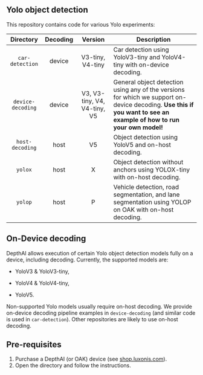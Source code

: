 ## Yolo object detection

This repository contains code for various Yolo experiments:

| Directory       | Decoding | Version                     | Description                                                  |
| :-------------: | :------: | :--------------------------: | ------------------------------------------------------------ |
| `car-detection`   | device   | V3-tiny, V4-tiny             | Car detection using YoloV3-tiny and YoloV4-tiny with on-device decoding. |
| `device-decoding` | device   | V3, V3-tiny, V4, V4-tiny, V5 | General object detection using any of the versions for which we support on-device decoding. **Use this if you want to see an example of how to run your own model!** |
| `host-decoding`   | host     | V5                           | Object detection using YoloV5 and on-host decoding.          |
| `yolox` | host | X | Object detection without anchors using YOLOX-tiny with on-host decoding. |
| `yolop` | host | P | Vehicle detection, road segmentation, and lane segmentation using YOLOP on OAK with on-host decoding. |

## On-Device decoding

DepthAI allows execution of certain Yolo object detection models fully on a device, including decoding. Currently, the supported models are:

* YoloV3 & YoloV3-tiny,

* YoloV4 & YoloV4-tiny,
* YoloV5.

Non-supported Yolo models usually require on-host decoding. We provide on-device decoding pipeline examples in `device-decoding` (and similar code is used in `car-detection`). Other repositories are likely to use on-host decoding.

## Pre-requisites

1. Purchase a DepthAI (or OAK) device (see [shop.luxonis.com](https://shop.luxonis.com/)).
2. Open the directory and follow the instructions.

